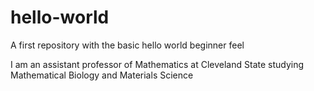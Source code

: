 # hello-world
A first repository with the basic hello world beginner feel

I am an assistant professor of Mathematics at Cleveland State studying Mathematical Biology and Materials Science
